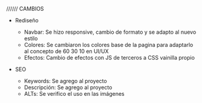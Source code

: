 ////// CAMBIOS

- Rediseño

  - Navbar: Se hizo responsive, cambio de formato y se adapto al nuevo estilo
  - Colores: Se cambiaron los colores base de la pagina para adaptarlo al concepto de 60 30 10 en UI/UX
  - Efectos: Cambio de efectos con JS de terceros a CSS vainilla propio

- SEO

  - Keywords: Se agrego al proyecto
  - Descripción: Se agrego al proyecto
  - ALTs: Se verifico el uso en las imágenes
